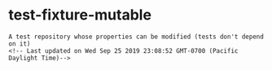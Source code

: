 # test-fixture-mutable
    A test repository whose properties can be modified (tests don't depend on it)
    <!-- Last updated on Wed Sep 25 2019 23:08:52 GMT-0700 (Pacific Daylight Time)-->
